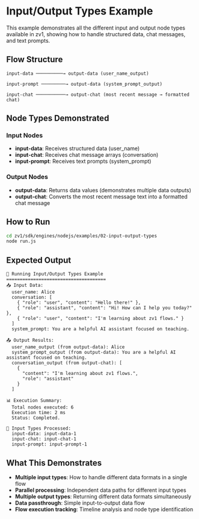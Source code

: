 # Input/Output Types Example

This example demonstrates all the different input and output node types available in zv1, showing how to handle structured data, chat messages, and text prompts.

## Flow Structure

```
input-data ──────────→ output-data (user_name_output)

input-prompt ─────────→ output-data (system_prompt_output)

input-chat ───────────→ output-chat (most recent message → formatted chat)
```

## Node Types Demonstrated

### Input Nodes
- **input-data**: Receives structured data (user_name)
- **input-chat**: Receives chat message arrays (conversation)
- **input-prompt**: Receives text prompts (system_prompt)

### Output Nodes
- **output-data**: Returns data values (demonstrates multiple data outputs)
- **output-chat**: Converts the most recent message text into a formatted chat message

## How to Run

```bash
cd zv1/sdk/engines/nodejs/examples/02-input-output-types
node run.js
```

## Expected Output

```
🔄 Running Input/Output Types Example
=====================================
📥 Input Data:
  user_name: Alice
  conversation: [
    { "role": "user", "content": "Hello there!" },
    { "role": "assistant", "content": "Hi! How can I help you today?" },
    { "role": "user", "content": "I'm learning about zv1 flows." }
  ]
  system_prompt: You are a helpful AI assistant focused on teaching.

📤 Output Results:
  user_name_output (from output-data): Alice
  system_prompt_output (from output-data): You are a helpful AI assistant focused on teaching.
  conversation_output (from output-chat): [
    {
      "content": "I'm learning about zv1 flows.",
      "role": "assistant"
    }
  ]

📊 Execution Summary:
  Total nodes executed: 6
  Execution time: 2 ms
  Status: Completed.

🎯 Input Types Processed:
  input-data: input-data-1
  input-chat: input-chat-1
  input-prompt: input-prompt-1
```

## What This Demonstrates

- **Multiple input types**: How to handle different data formats in a single flow
- **Parallel processing**: Independent data paths for different input types
- **Multiple output types**: Returning different data formats simultaneously
- **Data passthrough**: Simple input-to-output data flow
- **Flow execution tracking**: Timeline analysis and node type identification